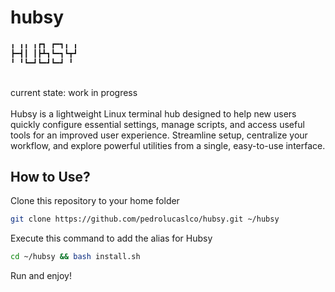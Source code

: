 # hubsy

```bash
╻ ╻╻ ╻┏┓ ┏━┓╻ ╻
┣━┫┃ ┃┣┻┓┗━┓┗┳┛
╹ ╹┗━┛┗━┛┗━┛ ╹ 
```
<br>
current state: work in progress
<br><br>
Hubsy is a lightweight Linux terminal hub designed to help new users
quickly configure essential settings, manage scripts, and access
useful tools for an improved user experience. Streamline setup,
centralize your workflow, and explore powerful utilities from a
single, easy-to-use interface.

## How to Use?

Clone this repository to your home folder

```bash
git clone https://github.com/pedrolucaslco/hubsy.git ~/hubsy
```

Execute this command to add the alias for Hubsy

```bash
cd ~/hubsy && bash install.sh
```

Run and enjoy!